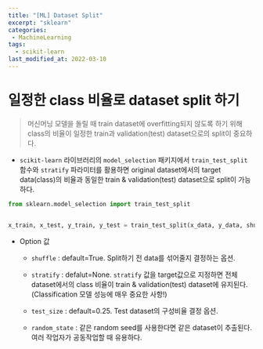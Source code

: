 ```yaml
---
title: "[ML] Dataset Split"
excerpt: "sklearn"
categories:
 - MachineLearning
tags:
  - scikit-learn
last_modified_at: 2022-03-10
---
```


# 일정한 class 비율로 dataset split 하기

> 머신머닝 모델을 돌릴 때 train dataset에 overfitting되지 않도록 하기 위해 class의 비율이 일정한 train과 validation(test) dataset으로의 split이 중요하다.

+ `scikit-learn` 라이브러리의 `model_selection` 패키지에서 `train_test_split` 함수와 `stratify` 파라미터를 활용하면 original dataset에서의 target data(class)의 비율과 동일한 train & validation(test) dataset으로 split이 가능하다.

```python
from sklearn.model_selection import train_test_split


x_train, x_test, y_train, y_test = train_test_split(x_data, y_data, shuffle=True, stratify=y_data, test_size=0.3, random_state=0)
```

+ Option 값

    + `shuffle` : default=True. Split하기 전 data를 섞어줄지 결정하는 옵션.

    + `stratify` : defalut=None. `stratify` 값을 target값으로 지정하면 전체 dataset에서의 class 비율이 train & validation(test) dataset에 유지된다. (Classification 모델 성능에 매우 중요한 사항!)

    + `test_size` : default=0.25. Test dataset의 구성비율 결정 옵션.

    + `random_state` : 같은 random seed를 사용한다면 같은 dataset이 추출된다. 여러 작업자가 공동작업할 때 유용하다.

<br>
